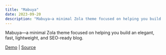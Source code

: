 ```yaml
---
title: "Mabuya"
date: 2023-09-20
description: "Mabuya—a minimal Zola theme focused on helping you build an elegant, fast, lightweight, and SEO-ready blog."
---
```


Mabuya—a minimal Zola theme focused on helping you build an elegant, fast, lightweight, and SEO-ready blog.

[Demo](https://semanticdata.github.io/mabuya/) | [Source](https://github.com/semanticdata/mabuya/)
